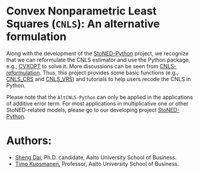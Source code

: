 # Convex Nonparametric Least Squares (`CNLS`): An alternative formulation

Along with the development of the [StoNED-Python](https://github.com/ds2010/StoNED-Python) project, we recognize that we can reformulate the CNLS estimator and use the Python package, e.g., [CVXOPT](https://cvxopt.org/) to solve it. More discussions can be seen from [CNLS-reformulation](https://github.com/ds2010/AltCNLS-Python/blob/master/CNLS-reformulation.ipynb). Thus, this project provides some basic functions (e.g., [CNLS_CRS](https://github.com/ds2010/AltCNLS-Python/blob/master/Python/CNLS_CRS.py) and [CNLS_VRS](https://github.com/ds2010/AltCNLS-Python/blob/master/Python/CNLS_VRS.py)) and tutorials to help users recode the CNLS in Python. 

Please note that the `AltCNLS-Python` can only be applied in the applications of additive error term. For most applications in multiplicative one or other StoNED-related models, please go to our developing project [StoNED-Python](https://github.com/ds2010/StoNED-Python).


# Authors:
  
  + [Sheng Dai](https://www.researchgate.net/profile/Sheng_Dai8), Ph.D. candidate, Aalto University School of Business.
  + [Timo Kuosmanen](https://people.aalto.fi/timo.kuosmanen), Professor, Aalto University School of Business.
